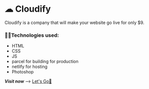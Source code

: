 # ☁ Cloudify
Cloudify is a company that will make your website go live for only $9.  
 
### 👨‍💻Technologies used:
- HTML
- CSS
- JS
- parcel for building for production
- netlify for hosting
- Photoshop

**_Visit now_** -->  <a href="https://cloudify-practice-project.netlify.app/" target="_blank">Let's Go🚀</a>

